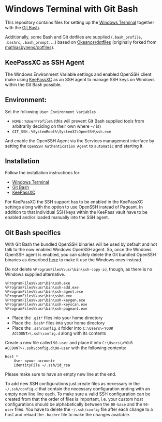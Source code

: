 # Windows Terminal with Git Bash

This repository contains files for setting up the [Windows Terminal](https://github.com/microsoft/terminal) together with the [Git Bash](https://git-scm.com).

Additionally, some Bash and Git dotfiles are supplied (`.bash_profile`, `.bashrc`, `.bash_prompt`, …) based on [Okeanos/dotfiles](https://github.com/Okeanos/dotfiles) (originally forked from [mathiasbynens/dotfiles](https://github.com/mathiasbynens/dotfiles)).

## KeePassXC as SSH Agent
The Windows Environment Variable settings and enabled OpenSSH client make using [KeePassXC](https://keepassxc.org) as an SSH agent to manage SSH keys on Windows within the Git Bash possible.

## Environment:

Set the following `User Environment Variables`

- `HOME` : `%UserProfile%` (this will prevent Git Bash supplied tools from arbitrarily deciding on their own where `~/` is)
- `GIT_SSH` : `%SystemRoot%\System32\OpenSSH\ssh.exe`

And enable the OpenSSH Agent via the Services management interface by setting the `OpenSSH Authentication Agent` to `automatic` and starting it.

## Installation
Follow the installation instructions for:

- [Windows Terminal](https://github.com/microsoft/terminal)
- [Git Bash](https://git-scm.com)
- [KeePassXC](https://keepass.info)

For KeePassXC the SSH support has to be enabled in the KeePassXC settings along with the option to use OpenSSH instead of Pageant. In addition to that individual SSH keys within the KeePass vault have to be enabled and/or loaded manually into the SSH agent.

## Git Bash specifics
With Git Bash the bundled OpenSSH binaries will be used by default and not talk to the now enabled Windows OpenSSH agent. So, once the Windows OpenSSH agent is enabled, you can safely delete the Git bundled OpenSSH binaries as described [here](https://github.com/git-for-windows/git/issues/1556#issuecomment-373146268) to make it use the Windows ones instead.

Do not delete `%ProgramFiles%\usr\bin\ssh-copy-id`, though, as there is no Windows supplied alternative.

```
%ProgramFiles%\usr\bin\ssh.exe
%ProgramFiles%\usr\bin\ssh-add.exe
%ProgramFiles%\usr\bin\ssh-agent.exe
%ProgramFiles%\usr\bin\sshd.exe
%ProgramFiles%\usr\bin\ssh-keygen.exe
%ProgramFiles%\usr\bin\ssh-keyscan.exe
%ProgramFiles%\usr\bin\ssh-pageant.exe
```

- Place the `.git*` files into your home directory
- Place the `.bash*` files into your home directory
- Place the `.ssh/config.d` folder into `C:\Users\<YOUR ACCOUNT>\.ssh\config.d` along with its contents

Create a new file called `90-user` and place it into `C:\Users\<YOUR ACCOUNT>\.ssh\config.d\90-user` with the following contents:

```
Host *
	User <your account>
	IdentityFile ~/.ssh/id_rsa

```

Please make sure to have an empty new line at the end.

To add new SSH configurations just create files as necessary in the `~/.ssh/config.d` that contain the necessary configuration ending with an empty new line line each. To make sure a valid SSH configuration can be created from that the order of files is important, i.e. your custom host configurations should be alphabetically between the `00-base` and the `90-user` files. You have to delete the `~/.ssh/config` file after each change to a host and reload the `.bashrc` file to make the changes available.
